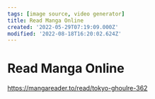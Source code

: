 ```yaml
---
tags: [image source, video generator]
title: Read Manga Online
created: '2022-05-29T07:19:09.000Z'
modified: '2022-08-18T16:20:02.624Z'
---
```


# Read Manga Online

https://mangareader.to/read/tokyo-ghoulre-362

